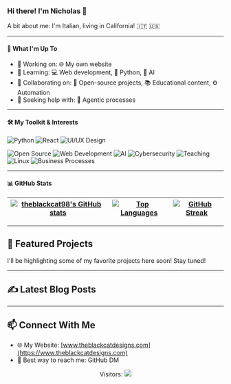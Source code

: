 ### Hi there! I'm Nicholas 👋

A bit about me: I'm Italian, living in California! 🇮🇹 🇺🇸

---

#### 🚀 What I'm Up To

- 🔭 Working on: 🌐 My own website
- 🌱 Learning: 💻 Web development, 🐍 Python, 🤖 AI
- 👯 Collaborating on: 🤝 Open-source projects, 📚 Educational content, ⚙️ Automation
- 🤔 Seeking help with: 🧠 Agentic processes

---

#### 🛠️ My Toolkit & Interests

<!-- Skill Badges -->
![Python](https://img.shields.io/badge/Python-3776AB?style=for-the-badge&logo=python&logoColor=white)
![React](https://img.shields.io/badge/React-61DAFB?style=for-the-badge&logo=react&logoColor=black)
![UI/UX Design](https://img.shields.io/badge/UI/UX_Design-blueviolet?style=for-the-badge&logo=figma&logoColor=white)

<!-- Interest Badges -->
![Open Source](https://img.shields.io/badge/Open_Source-306998?style=for-the-badge&logo=opensourceinitiative&logoColor=white)
![Web Development](https://img.shields.io/badge/Web_Development-F06529?style=for-the-badge&logo=html5&logoColor=white)
![AI](https://img.shields.io/badge/AI-FF69B4?style=for-the-badge&logo=tensorflow&logoColor=white)
![Cybersecurity](https://img.shields.io/badge/Cybersecurity-1E90FF?style=for-the-badge&logo=kalilinux&logoColor=white)
![Teaching](https://img.shields.io/badge/Teaching-purple?style=for-the-badge&logo=googleclassroom&logoColor=white)
![Linux](https://img.shields.io/badge/Linux-FCC624?style=for-the-badge&logo=linux&logoColor=black)
![Business Processes](https://img.shields.io/badge/Business_Processes-blueviolet?style=for-the-badge)

---

#### 📊 GitHub Stats

[![theblackcat98's GitHub stats](https://github-readme-stats.vercel.app/api?username=theblackcat98&show_icons=true&theme=radical&hide_border=true)](https://github.com/anuraghazra/github-readme-stats) | [![Top Languages](https://github-readme-stats.vercel.app/api/top-langs/?username=theblackcat98&layout=compact&theme=radical&hide_border=true)](https://github.com/anuraghazra/github-readme-stats) | [![GitHub Streak](https://github-readme-streak-stats.herokuapp.com/?user=theblackcat98&theme=radical&hide_border=true)](https://git.io/streak-stats)
|--|--|--|

---

## 🚀 Featured Projects

<!-- This section is for highlighting your key projects. You can add 2-3 projects here. -->
<!-- Example:
### [Project Name](link-to-repo)
A brief description of your project.
[Live Demo](link-to-live-demo) (Optional)
-->
I'll be highlighting some of my favorite projects here soon! Stay tuned!

---

## ✍️ Latest Blog Posts

<!-- BLOG-POST-LIST:START -->
<!-- This section will be automatically populated with your latest blog posts. -->
<!-- BLOG-POST-LIST:END -->
<!-- *To enable automatic blog post listing, you'll need to set up a GitHub Action. See: gautamkrishnar/blog-post-workflow@master -->

---

## 📫 Connect With Me

- 🌐 My Website: [www.theblackcatdesigns.com](https://www.theblackcatdesigns.com)
- 📧 Best way to reach me: GitHub DM

<p align="center">
  Visitors: <img src="https://profile-counter.glitch.me/theblackcat98/count.svg" />
</p>
